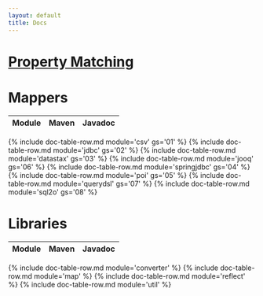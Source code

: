 ```yaml
---
layout: default
title: Docs
---
```


# [Property Matching](0201-property-mapping.html)

# Mappers

| Module | Maven | Javadoc |
|----|---:|---:|
{% include doc-table-row.md module='csv' gs='01' %}
{% include doc-table-row.md module='jdbc' gs='02' %}
{% include doc-table-row.md module='datastax' gs='03' %}
{% include doc-table-row.md module='jooq' gs='06' %}
{% include doc-table-row.md module='springjdbc' gs='04' %}
{% include doc-table-row.md module='poi' gs='05' %}
{% include doc-table-row.md module='querydsl' gs='07' %}
{% include doc-table-row.md module='sql2o' gs='08' %}

# Libraries

|Module|Maven|Javadoc|
|----|---|---|
{% include doc-table-row.md module='converter' %}
{% include doc-table-row.md module='map' %}
{% include doc-table-row.md module='reflect' %}
{% include doc-table-row.md module='util' %}



 
 
 


 
